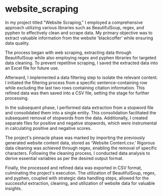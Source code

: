 # website_scraping

In my project titled "Website Scraping," I employed a comprehensive approach utilizing various libraries such as BeautifulSoup, regex, and pyphen to effectively clean and scrape data. My primary objective was to extract valuable information from the website 'blackcoffer' while ensuring data quality.

The process began with web scraping, extracting data through BeautifulSoup while also employing regex and pyphen libraries for targeted data cleaning. To prevent repetitive scraping, I saved the extracted data into an Excel file for future use.

Afterward, I implemented a data filtering step to isolate the relevant content. I initiated the filtering process from a specific sentence-containing row while excluding the last two rows containing citation information. This refined data was then saved into a CSV file, setting the stage for further processing.

In the subsequent phase, I performed data extraction from a stopword file and consolidated them into a single entity. This consolidation facilitated the subsequent removal of stopwords from the data. Additionally, I created separate files for positive and negative stopwords, which were instrumental in calculating positive and negative scores.

The project's pinnacle phase was marked by importing the previously generated website content data, stored as 'Website Content.csv.' Rigorous data cleaning was achieved through regex, enabling the removal of specific characters. Following the cleaning process, I conducted data analysis to derive essential variables as per the desired output format.

Finally, the processed and refined data was exported in CSV format, culminating the project's execution. The utilization of BeautifulSoup, regex, and pyphen, coupled with strategic data handling steps, allowed for the successful extraction, cleaning, and utilization of website data for valuable insights.
